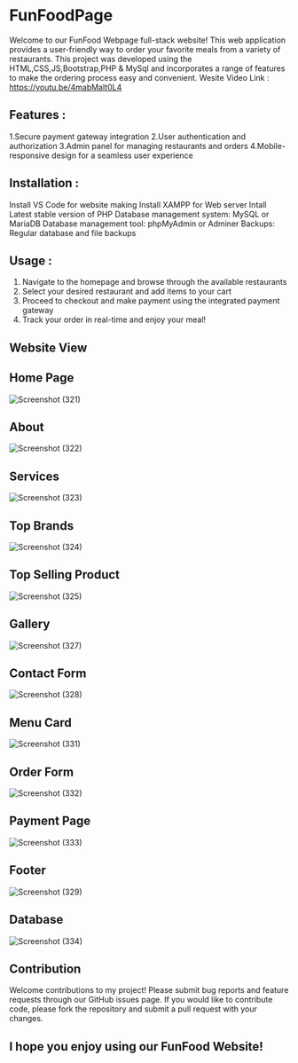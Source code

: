  # FunFoodPage
Welcome to our FunFood Webpage full-stack website! This web application provides a user-friendly way to order your favorite meals from a variety of restaurants. This project was developed using the HTML,CSS,JS,Bootstrap,PHP & MySql and incorporates a range of features to make the ordering process easy and convenient.
Wesite Video Link : https://youtu.be/4mabMalt0L4

## Features :
 1.Secure payment gateway integration
 2.User authentication and authorization
 3.Admin panel for managing restaurants and orders
 4.Mobile-responsive design for a seamless user experience

## Installation :
Install VS Code for website making
Install XAMPP for Web server
Intall Latest stable version of PHP
Database management system: MySQL or MariaDB
Database management tool: phpMyAdmin or Adminer
Backups: Regular database and file backups

## Usage :
1. Navigate to the homepage and browse through the available restaurants
2. Select your desired restaurant and add items to your cart
3. Proceed to checkout and make payment using the integrated payment gateway
4. Track your order in real-time and enjoy your meal!

## Website View
## Home Page 

![Screenshot (321)](https://user-images.githubusercontent.com/75872164/234165429-ffe12602-1fbc-4659-8d44-588ec3304f96.png)

## About 

![Screenshot (322)](https://user-images.githubusercontent.com/75872164/234165474-34aa5bf6-faa2-48c5-b1c4-a679cfa0b91a.png)

## Services 

![Screenshot (323)](https://user-images.githubusercontent.com/75872164/234165565-3e826282-c967-4425-887c-ab44f8564e85.png)

## Top Brands

![Screenshot (324)](https://user-images.githubusercontent.com/75872164/234165692-943cff6b-06a5-4b3d-8df2-ff2b3ab545dc.png)

## Top Selling Product

![Screenshot (325)](https://user-images.githubusercontent.com/75872164/234165911-38879010-e33d-4cad-9bb0-435cbd107db9.png)

## Gallery

![Screenshot (327)](https://user-images.githubusercontent.com/75872164/234165940-1e30a54b-2bf0-41f1-aced-914d3efea326.png)

## Contact Form

![Screenshot (328)](https://user-images.githubusercontent.com/75872164/234166000-68ddb646-261c-401f-93c9-40a9d6a9397c.png)

## Menu Card

![Screenshot (331)](https://user-images.githubusercontent.com/75872164/234166040-c8265016-36ab-4ec4-8b63-ad53d9d169dd.png)

## Order Form 

![Screenshot (332)](https://user-images.githubusercontent.com/75872164/234166246-67a5a0c8-b68d-43ac-a12c-a87635434b57.png)

## Payment Page 

![Screenshot (333)](https://user-images.githubusercontent.com/75872164/234166281-159479b9-6aea-4956-a653-940783961873.png)

## Footer 

![Screenshot (329)](https://user-images.githubusercontent.com/75872164/234166315-0d1d1b29-d1db-43d5-b095-abb3cda53df3.png)

## Database 

![Screenshot (334)](https://user-images.githubusercontent.com/75872164/234167289-dd76b0f2-0afa-4891-ac6f-8cc31fa5f957.png)

## Contribution

Welcome contributions to my project! Please submit bug reports and feature requests through our GitHub issues page. If you would like to contribute code, please fork the repository and submit a pull request with your changes.


## I hope you enjoy using our FunFood Website!
